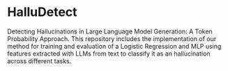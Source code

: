 # HalluDetect
Detecting Hallucinations in Large Language Model Generation: A Token Probability Approach. This repository includes the implementation of our method for training and evaluation of a Logistic Regression and MLP using features extracted with LLMs from text to classify it as an hallucination across different tasks.
